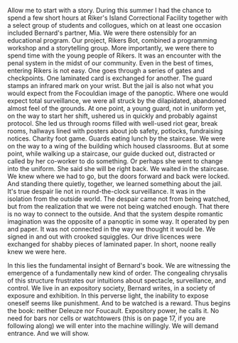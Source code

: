 Allow me to start with a story. During this summer I had the chance to spend a
few short hours at Riker's Island Correctional Facility together with a select
group of students and collogues, which on at least one occasion included
Bernard's partner, Mia. We were there ostensibly for an educational program.
Our project, Rikers Bot, combined a programming workshop and a storytelling
group. More importantly, we were there to spend time with the young people of
Rikers. It was an encounter with the penal system in the midst of our
community. Even in the best of times, entering Rikers is not easy. One goes
through a series of gates and checkpoints. One laminated card is exchanged for
another. The guard stamps an infrared mark on your wrist. But the jail is also
not what you would expect from the Focouldian image of the panoptic. Where one
would expect total surveillance, we were all struck by the dilapidated,
abandoned almost feel of the grounds. At one point, a young guard, not in
uniform yet, on the way to start her shift, ushered us in quickly and probably
against protocol. She led us through rooms filled with well-used riot gear,
break rooms, hallways lined with posters about job safety, potlocks,
fundraising notices. Charity foot game. Guards eating lunch by the staircase.
We were on the way to a wing of the building which housed classrooms. But at
some point, while walking up a staircase, our guide ducked out, distracted or
called by her co-worker to do something. Or perhaps she went to change into
the uniform. She said she will be right back. We waited in the staircase.
We knew where we had to go, but the doors forward and back were locked. And
standing there quietly, together, we learned something about the jail. It's
true despair lie not in round-the-clock surveillance. It was in the isolation
from the outside world. The despair came not from being watched, but from the
realization that we were not being watched enough. That there is no way to
connect to the outside. And that the system despite romantic imagination was
the opposite of a panoptic in some way. It operated by pen and paper. It was
not connected in the way we thought it would be. We signed in and out with
crooked squiggles. Our drive licences were exchanged for shabby pieces of
laminated paper. In short, noone really knew we were here.

In this lies the fundamental insight of Bernard's book. We are witnessing the
emergence of a fundamentally new kind of order. The congealing chrysalis of
this structure frustrates our intuitions about spectacle, surveillance, and
control. We live in an expository society, Bernard writes, in a society of
exposure and exhibition. In this perverse light, the inability to expose
oneself seems like punishment. And to be watched is a reward. Thus begins the
book: neither Deleuze nor Foucault. Expository power, he calls it. No need for
bars nor cells or watchtowers (this is on page 17, if you are following along)
we will enter into the machine willingly. We will demand entrance. And we will
show.


